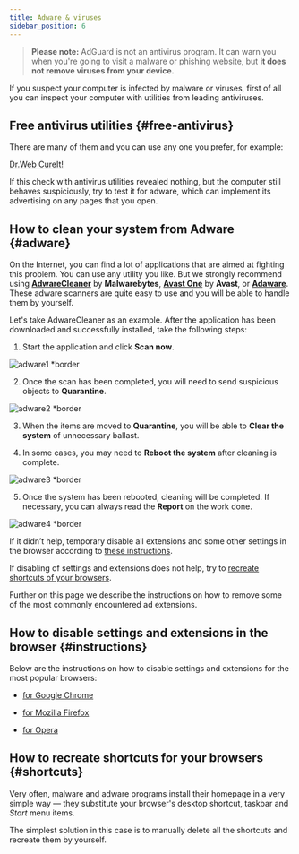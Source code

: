 ```yaml
---
title: Adware & viruses
sidebar_position: 6
---
```


> **Please note:** AdGuard is not an antivirus program. It can warn you when you're going to visit a malware or phishing website, but **it does not remove viruses from your device.**

If you suspect your computer is infected by malware or viruses, first of all you can inspect your computer with utilities from leading antiviruses.

## Free antivirus utilities {#free-antivirus}

There are many of them and you can use any one you prefer, for example:

[Dr.Web CureIt!](http://www.freedrweb.com/cureit/?lng=en)

If this check with antivirus utilities revealed nothing, but the computer still behaves suspiciously, try to test it for adware, which can implement its advertising on any pages that you open.

## How to clean your system from Adware {#adware}

On the Internet, you can find a lot of applications that are aimed at fighting this problem. You can use any utility you like. But we strongly recommend using **[AdwareCleaner](https://www.malwarebytes.com/adwcleaner)** by **Malwarebytes**, **[Avast One](https://www.avast.com/c-adware-removal-tool)** by **Avast**, or **[Adaware](https://www.adaware.com)**. These adware scanners are quite easy to use and you will be able to handle them by yourself.

Let's take AdwareCleaner as an example. After the application has been downloaded and successfully installed, take the following steps:

1) Start the application and click **Scan now**.

![adware1 *border](https://cdn.adtidy.org/content/Kb/ad_blocker/guides/adware1.png)

2) Once the scan has been completed, you will need to send suspicious objects to **Quarantine**.

![adware2 *border](https://cdn.adtidy.org/content/Kb/ad_blocker/guides/adware2.png)

3) When the items are moved to **Quarantine**, you will be able to **Clear the system** of unnecessary ballast.

4) In some cases, you may need to **Reboot the system** after cleaning is complete.

![adware3 *border](https://cdn.adtidy.org/content/Kb/ad_blocker/guides/adware3.png)

5) Once the system has been rebooted, cleaning will be completed. If necessary, you can always read the **Report** on the work done.

![adware4 *border](https://cdn.adtidy.org/content/Kb/ad_blocker/guides/adware4.png)

If it didn’t help, temporary disable all extensions and some other settings in the browser according to [these instructions](#instructions).

If disabling of settings and extensions does not help, try to [recreate shortcuts of your browsers](#shortcuts).

Further on this page we describe the instructions on how to remove some of the most commonly encountered ad extensions.

## How to disable settings and extensions in the browser {#instructions}

Below are the instructions on how to disable settings and extensions for the most popular browsers:

* [for Google Chrome](https://support.google.com/chrome/answer/187443?hl=en)

* [for Mozilla Firefox](https://support.mozilla.org/en-US/kb/disable-or-remove-add-ons)

* [for Opera](https://help.opera.com/en/latest/customization/#extensions)

## How to recreate shortcuts for your browsers {#shortcuts}

Very often, malware and adware programs install their homepage in a very simple way — they substitute your browser's desktop shortcut, taskbar and *Start* menu items.

The simplest solution in this case is to manually delete all the shortcuts and recreate them by yourself.
